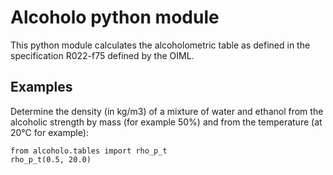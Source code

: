 # Alcoholo python module

This python module calculates the alcoholometric table as defined in the specification R022-f75 defined by the OIML.

## Examples

Determine the density (in kg/m3) of a mixture of water and ethanol from the alcoholic strength by mass (for example 50%) and from the temperature (at 20°C for example):

```
from alcoholo.tables import rho_p_t
rho_p_t(0.5, 20.0)
```
